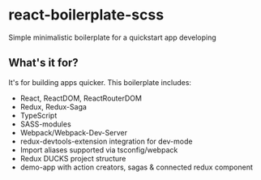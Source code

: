 # react-boilerplate-scss
Simple minimalistic boilerplate for a quickstart app developing

## What's it for?
It's for building apps quicker.
This boilerplate includes:  

- React, ReactDOM, ReactRouterDOM
- Redux, Redux-Saga
- TypeScript
- SASS-modules
- Webpack/Webpack-Dev-Server
- redux-devtools-extension integration for dev-mode
- Import aliases supported via tsconfig/webpack
- Redux DUCKS project structure
- demo-app with action creators, sagas & connected redux component
